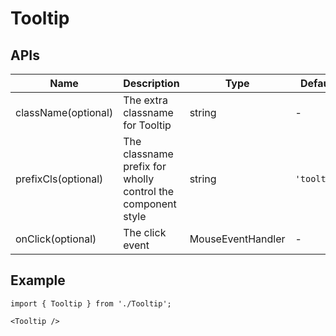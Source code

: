 # Tooltip

## APIs
| Name | Description | Type | Default |
| --- | --- | --- | --- |
| className(optional) | The extra classname for Tooltip | string | - |
| prefixCls(optional) | The classname prefix for wholly control the component style | string | `'tooltip'` |
| onClick(optional) | The click event | MouseEventHandler<HTMLDivElement> | - |


## Example

```tsx
import { Tooltip } from './Tooltip';

<Tooltip />
```
